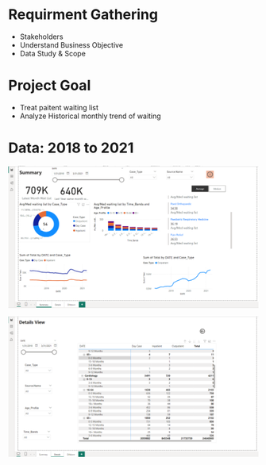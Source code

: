 # Requirment Gathering
- Stakeholders
- Understand Business Objective
- Data Study & Scope

# Project Goal
- Treat paitent waiting list
- Analyze Historical monthly trend of waiting

# Data: 2018 to 2021

![dashboard](dashboard.png)

![details](details.png)
